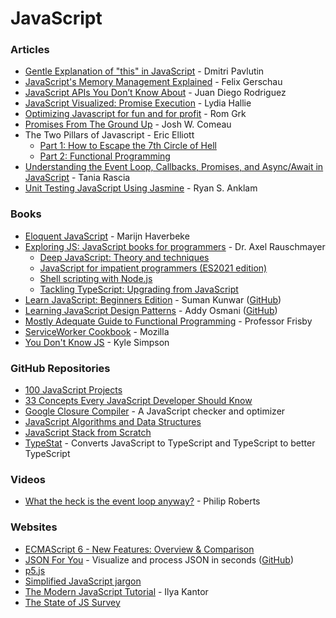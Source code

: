 # JavaScript

### Articles

* [Gentle Explanation of "this" in JavaScript](https://dmitripavlutin.com/gentle-explanation-of-this-in-javascript/) - Dmitri Pavlutin
* [JavaScript's Memory Management Explained](https://felixgerschau.com/javascript-memory-management/) - Felix Gerschau
* [JavaScript APIs You Don’t Know About](https://www.smashingmagazine.com/2022/09/javascript-api-guide/) - Juan Diego Rodriguez
* [JavaScript Visualized: Promise Execution](https://www.lydiahallie.com/blog/promise-execution) - Lydia Hallie
* [Optimizing Javascript for fun and for profit](https://romgrk.com/posts/optimizing-javascript) - Rom Grk
* [Promises From The Ground Up](https://www.joshwcomeau.com/javascript/promises/) - Josh W. Comeau
* The Two Pillars of Javascript - Eric Elliott
  * [Part 1: How to Escape the 7th Circle of Hell](https://medium.com/javascript-scene/the-two-pillars-of-javascript-ee6f3281e7f3)
  * [Part 2: Functional Programming](https://medium.com/javascript-scene/the-two-pillars-of-javascript-pt-2-functional-programming-a63aa53a41a4)
* [Understanding the Event Loop, Callbacks, Promises, and Async/Await in JavaScript](https://www.taniarascia.com/asynchronous-javascript-event-loop-callbacks-promises-async-await/) - Tania Rascia
* [Unit Testing JavaScript Using Jasmine](https://bittersweetryan.github.io/jasmine-presentation/) - Ryan S. Anklam

### Books

* [Eloquent JavaScript](https://eloquentjavascript.net/) - Marijn Haverbeke
* [Exploring JS: JavaScript books for programmers](https://exploringjs.com/) - Dr. Axel Rauschmayer
  * [Deep JavaScript: Theory and techniques](https://exploringjs.com/deep-js/index.html)
  * [JavaScript for impatient programmers (ES2021 edition)](https://exploringjs.com/impatient-js/index.html)
  * [Shell scripting with Node.js](https://exploringjs.com/nodejs-shell-scripting/index.html)
  * [Tackling TypeScript: Upgrading from JavaScript](https://exploringjs.com/tackling-ts/index.html)
* [Learn JavaScript: Beginners Edition](https://javascript.sumankunwar.com.np/en/) - Suman Kunwar ([GitHub](https://github.com/sumn2u/learn-javascript))
* [Learning JavaScript Design Patterns](https://addyosmani.com/resources/essentialjsdesignpatterns/book/) - Addy Osmani ([GitHub](https://github.com/addyosmani/essential-js-design-patterns))
* [Mostly Adequate Guide to Functional Programming](https://mostly-adequate.gitbooks.io/mostly-adequate-guide/content/) - Professor Frisby
* [ServiceWorker Cookbook](https://serviceworke.rs/) - Mozilla
* [You Don't Know JS](https://github.com/getify/You-Dont-Know-JS) - Kyle Simpson

### GitHub Repositories

* [100 JavaScript Projects](https://github.com/pradipchaudhary/100-js-projects)
* [33 Concepts Every JavaScript Developer Should Know](https://github.com/leonardomso/33-js-concepts)
* [Google Closure Compiler](https://github.com/google/closure-compiler) - A JavaScript checker and optimizer
* [JavaScript Algorithms and Data Structures](https://github.com/trekhleb/javascript-algorithms)
* [JavaScript Stack from Scratch](https://github.com/verekia/js-stack-from-scratch)
* [TypeStat](https://github.com/JoshuaKGoldberg/TypeStat) - Converts JavaScript to TypeScript and TypeScript to better TypeScript

### Videos

* [What the heck is the event loop anyway?](https://www.youtube.com/watch?v=8aGhZQkoFbQ) - Philip Roberts

### Websites

* [ECMAScript 6 - New Features: Overview & Comparison](https://es6-features.org/#Constants)
* [JSON For You](https://json4u.com/) - Visualize and process JSON in seconds ([GitHub](https://github.com/loggerhead/json4u))
* [p5.js](https://p5js.org/)
* [Simplified JavaScript jargon](https://jargon.js.org/)
* [The Modern JavaScript Tutorial](https://javascript.info/) - Ilya Kantor
* [The State of JS Survey](https://stateofjs.com/)

